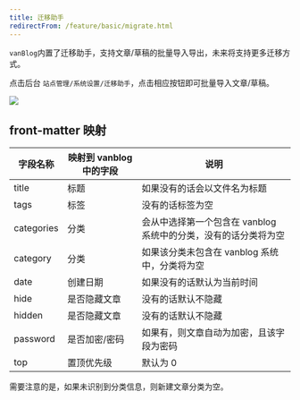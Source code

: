 ```yaml
---
title: 迁移助手
redirectFrom: /feature/basic/migrate.html
---
```


`vanBlog`内置了迁移助手，支持文章/草稿的批量导入导出，未来将支持更多迁移方式。

点击后台 `站点管理/系统设置/迁移助手`，点击相应按钮即可批量导入文章/草稿。

![](https://pic.mereith.com/img/51476ad02bfdf0c84f88389d21faabdf.clipboard-2022-09-17.png)

## front-matter 映射

| 字段名称   | 映射到 vanblog 中的字段 | 说明                                                            |
| ---------- | ----------------------- | --------------------------------------------------------------- |
| title      | 标题                    | 如果没有的话会以文件名为标题                                    |
| tags       | 标签                    | 没有的话标签为空                                                |
| categories | 分类                    | 会从中选择第一个包含在 vanblog 系统中的分类，没有的话分类将为空 |
| category   | 分类                    | 如果该分类未包含在 vanblog 系统中，分类将为空                   |
| date       | 创建日期                | 如果没有的话默认为当前时间                                      |
| hide       | 是否隐藏文章            | 没有的话默认不隐藏                                              |
| hidden     | 是否隐藏文章            | 没有的话默认不隐藏                                              |
| password   | 是否加密/密码           | 如果有，则文章自动为加密，且该字段为密码                        |
| top        | 置顶优先级              | 默认为 0                                                        |

需要注意的是，如果未识别到分类信息，则新建文章分类为空。
